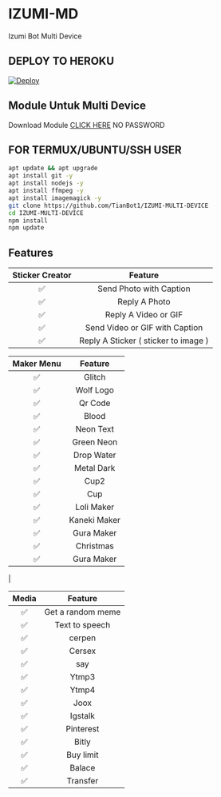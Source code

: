 # IZUMI-MD
Izumi Bot Multi Device

## DEPLOY TO HEROKU
[![Deploy](https://www.herokucdn.com/deploy/button.svg)](https://heroku.com/deploy?template=https://github.com/kyyyyy27/Izumi-V4)

## Module Untuk Multi Device
Download Module [CLICK HERE](https://www.mediafire.com/file/l8b3te4g1p8z354/module.zip/file) NO PASSWORD <br>

## FOR TERMUX/UBUNTU/SSH USER

```bash
apt update && apt upgrade
apt install git -y
apt install nodejs -y
apt install ffmpeg -y
apt install imagemagick -y
git clone https://github.com/TianBot1/IZUMI-MULTI-DEVICE
cd IZUMI-MULTI-DEVICE
npm install
npm update
```

## Features

| Sticker Creator |                Feature           |
| :-----------: | :--------------------------------: |
|       ✅       | Send Photo with Caption          |
|       ✅       | Reply A Photo                    |
|       ✅       | Reply A Video or GIF             |
|       ✅       | Send Video or GIF with Caption   |
|       ✅       | Reply A Sticker ( sticker to image ) |

| Maker Menu |            Feature          |
| :-----------: | :--------------------------------: |
|       ✅        |   Glitch                          |
|       ✅        |   Wolf Logo                    |
|       ✅        |   Qr Code                      |
|       ✅        |   Blood                        |
|       ✅        |   Neon Text                    |
|       ✅        |   Green Neon                   |
|       ✅        |   Drop Water                   |
|       ✅        |   Metal Dark                   |
|       ✅        |   Cup2                         |
|       ✅        |   Cup                         |
|       ✅        |   Loli Maker                         |
|       ✅        |   Kaneki Maker                         |
|       ✅        |   Gura Maker                         |
|       ✅        |   Christmas                         |
|       ✅        |   Gura Maker
|

| Media  |                     Feature                     |
| :------------: | :---------------------------------------------: |
|       ✅        |   Get a random meme             |
|       ✅        |   Text to speech                |
|       ✅        |   cerpen                         |
|       ✅        |   Cersex                         |
|       ✅        |   say                         |
|       ✅        |   Ytmp3                              |
|       ✅        |   Ytmp4                            |
|       ✅        |   Joox                                 |
|       ✅        |   Igstalk                                |
|       ✅        |   Pinterest                        |
|       ✅        |   Bitly                                |
|       ✅        |   Buy limit                           |
|       ✅        |   Balace                           |
|       ✅        |   Transfer                              |
